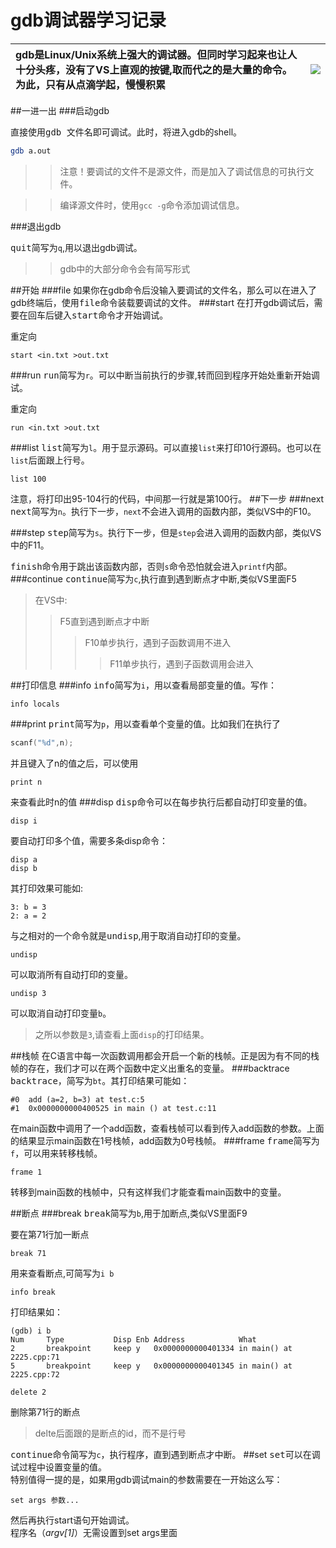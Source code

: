 gdb调试器学习记录
=================
|gdb是Linux/Unix系统上强大的调试器。但同时学习起来也让人十分头疼，没有了VS上直观的按键,取而代之的是大量的命令。为此，只有从点滴学起，慢慢积累|![](http://www.gnu.org/software/gdb/images/archer.jpg)
|:-------------------------------|----------------------

##一进一出
###启动gdb

直接使用<kbd>gdb 文件名</kbd>即可调试。此时，将进入gdb的shell。
```bash
gdb a.out
```
>>注意！要调试的文件不是源文件，而是加入了调试信息的可执行文件。

>>编译源文件时，使用`gcc -g`命令添加调试信息。

###退出gdb

<kbd>quit</kbd>简写为`q`,用以退出gdb调试。
>>gdb中的大部分命令会有简写形式

##开始
###file
如果你在gdb命令后没输入要调试的文件名，那么可以在进入了gdb终端后，使用<kbd>file</kbd>命令装载要调试的文件。
###start
在打开gdb调试后，需要在回车后键入<kbd>start</kbd>命令才开始调试。

重定向

    start <in.txt >out.txt

###run
<kbd>run</kbd>简写为`r`。可以中断当前执行的步骤,转而回到程序开始处重新开始调试。

重定向

    run <in.txt >out.txt

###list
<kbd>list</kbd>简写为`l`。用于显示源码。可以直接`list`来打印10行源码。也可以在`list`后面跟上行号。

    list 100
注意，将打印出95-104行的代码，中间那一行就是第100行。
##下一步
###next
<kbd>next</kbd>简写为`n`。执行下一步，`next`不会进入调用的函数内部，类似VS中的F10。

###step
<kbd>step</kbd>简写为`s`。执行下一步，但是`step`会进入调用的函数内部，类似VS中的F11。

<kbd>finish</kbd>命令用于跳出该函数内部，否则`s`命令恐怕就会进入`printf`内部。
###continue
<kbd>continue</kbd>简写为`c`,执行直到遇到断点才中断,类似VS里面F5

>在VS中:
>>F5直到遇到断点才中断
>>>F10单步执行，遇到子函数调用不进入
>>>>F11单步执行，遇到子函数调用会进入

##打印信息
###info
<kbd>info</kbd>简写为`i`，用以查看局部变量的值。写作：

    info locals
  
###print
<kbd>print</kbd>简写为`p`，用以查看单个变量的值。比如我们在执行了
```c
scanf("%d",n);
```
并且键入了n的值之后，可以使用

    print n

来查看此时n的值
###disp
<kbd>disp</kbd>命令可以在每步执行后都自动打印变量的值。

    disp i
要自动打印多个值，需要多条disp命令：

    disp a
    disp b
其打印效果可能如:

    3: b = 3
    2: a = 2
与之相对的一个命令就是<kbd>undisp</kbd>,用于取消自动打印的变量。

    undisp
可以取消所有自动打印的变量。

    undisp 3
可以取消自动打印变量`b`。
>之所以参数是`3`,请查看上面`disp`的打印结果。

##栈帧
在C语言中每一次函数调用都会开启一个新的栈帧。正是因为有不同的栈帧的存在，我们才可以在两个函数中定义出重名的变量。
###backtrace
<kbd>backtrace</kbd>，简写为`bt`。其打印结果可能如：

    #0  add (a=2, b=3) at test.c:5
    #1  0x0000000000400525 in main () at test.c:11
在main函数中调用了一个add函数，查看栈帧可以看到传入add函数的参数。上面的结果显示main函数在1号栈帧，add函数为0号栈帧。
###frame
<kbd>frame</kbd>简写为`f`，可以用来转移栈帧。

    frame 1
转移到main函数的栈帧中，只有这样我们才能查看main函数中的变量。

##断点
###break
<kbd>break</kbd>简写为`b`,用于加断点,类似VS里面F9

要在第71行加一断点

    break 71
用来查看断点,可简写为`i b`

    info break
打印结果如：
```
(gdb) i b
Num     Type           Disp Enb Address            What
2       breakpoint     keep y   0x0000000000401334 in main() at 2225.cpp:71
5       breakpoint     keep y   0x0000000000401345 in main() at 2225.cpp:72
```

    delete 2
删除第71行的断点
>delte后面跟的是断点的id，而不是行号

<kbd>continue</kbd>命令简写为`c`，执行程序，直到遇到断点才中断。
##set
<kbd>set</kbd>可以在调试过程中设置变量的值。  
特别值得一提的是，如果用gdb调试main的参数需要在一开始这么写：

    set args 参数...
然后再执行start语句开始调试。    
程序名（*argv[1]*）无需设置到set args里面
